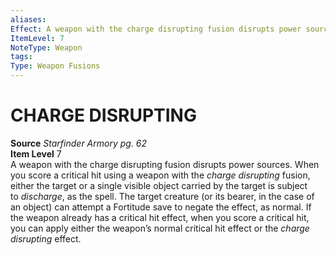```yaml
---
aliases: 
Effect: A weapon with the charge disrupting fusion disrupts power sources. When you score a critical hit using a weapon with the _charge disrupting_ fusion, either the target or a single visible object carried by the target is subject to _discharge_, as the spell. The target creature (or its bearer, in the case of an object) can attempt a Fortitude save to negate the effect, as normal. If the weapon already has a critical hit effect, when you score a critical hit, you can apply either the weapon’s normal critical hit effect or the _charge disrupting_ effect.
ItemLevel: 7
NoteType: Weapon
tags: 
Type: Weapon Fusions
---
```

# CHARGE DISRUPTING
**Source** _Starfinder Armory pg. 62_  
**Item Level** 7  
A weapon with the charge disrupting fusion disrupts power sources. When you score a critical hit using a weapon with the _charge disrupting_ fusion, either the target or a single visible object carried by the target is subject to _discharge_, as the spell. The target creature (or its bearer, in the case of an object) can attempt a Fortitude save to negate the effect, as normal. If the weapon already has a critical hit effect, when you score a critical hit, you can apply either the weapon’s normal critical hit effect or the _charge disrupting_ effect.